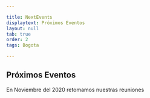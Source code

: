 ```yaml
---

title: NextEvents
displaytext: Próximos Eventos
layout: null
tab: true
order: 2
tags: Bogota

---
```


## Próximos Eventos

En Noviembre del 2020 retomamos nuestras reuniones
